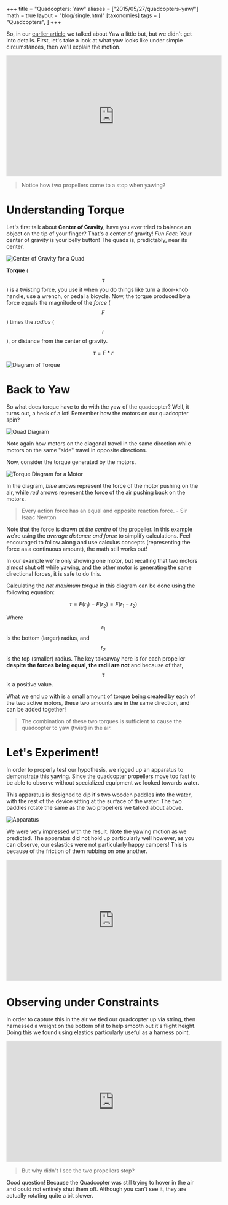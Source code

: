 +++
title = "Quadcopters: Yaw"
aliases = ["2015/05/27/quadcopters-yaw/"]
math = true
layout = "blog/single.html"
[taxonomies]
tags = [
  "Quadcopters",
]
+++

So, in our [earlier article](/2015/05/19/quadcopters-orientation/) we talked about Yaw a little but, but we didn't get into details. First, let's take a look at what yaw looks like under simple circumstances, then we'll explain the motion.

<!-- more -->

<iframe width="560" height="315" src="https://www.youtube-nocookie.com/embed/lNNAw4XgGoM?rel=0" frameborder="0" allowfullscreen></iframe>

> Notice how two propellers come to a stop when yawing?

# Understanding Torque

Let's first talk about **Center of Gravity**, have you ever tried to balance an object on the tip of your finger? That's a center of gravity! *Fun Fact:* Your center of gravity is your belly button! The quads is, predictably, near its center.

![Center of Gravity for a Quad](center.jpg)

**Torque** ($$ \tau $$) is a twisting force, you use it when you do things like turn a door-knob handle, use a wrench, or pedal a bicycle. Now, the torque produced by a force equals the magnitude of the *force* ($$ F $$) times the *radius* ($$ r $$), or distance from the center of gravity.

$$ \tau = F*r $$

![Diagram of Torque](torque-3.svg)

# Back to Yaw

So what does torque have to do with the yaw of the quadcopter? Well, it turns out, a heck of a lot! Remember how the motors on our quadcopter spin?

![Quad Diagram](quad-1.svg)

Note again how motors on the diagonal travel in the same direction while motors on the same "side" travel in opposite directions.

Now, consider the torque generated by the motors.

![Torque Diagram for a Motor](torque-diag-4.svg)

In the diagram, *blue* arrows represent the force of the motor pushing on the air, while *red* arrows represent the force of the air pushing back on the motors.

> Every action force has an equal and opposite reaction force. - Sir Isaac Newton

Note that the force is drawn *at the centre* of the propeller. In this example we're using the *average distance and force* to simplify calculations. Feel encouraged to follow along and use calculus concepts (representing the force as a continuous amount), the math still works out!

In our example we're only showing one motor, but recalling that two motors almost shut off while yawing, and the other motor is generating the same directional forces, it is safe to do this.

Calculating the *net maximum torque* in this diagram can be done using the following equation:

$$
  \tau = F(r_1)-F(r_2) = F(r_1-r_2)
$$

Where $$ r_1 $$ is the bottom (larger) radius, and $$ r_2 $$ is the top (smaller) radius. The key takeaway here is for each propeller **despite the forces being equal, the radii are not** and because of that, $$ \tau $$ is a positive value.

What we end up with is a small amount of torque being created by each of the two active motors, these two amounts are in the same direction, and can be added together!

> The combination of these two torques is sufficient to cause the quadcopter to yaw (twist) in the air.

# Let's Experiment!

In order to properly test our hypothesis, we rigged up an apparatus to demonstrate this yawing. Since the quadcopter propellers move too fast to be able to observe without specialized equipment we looked towards water.

This apparatus is designed to dip it's two wooden paddles into the water, with the rest of the device sitting at the surface of the water. The two paddles rotate the same as the two propellers we talked about above.

![Apparatus](apparatus.jpg)

We were very impressed with the result. Note the yawing motion as we predicted. The apparatus did not hold up particularly well however, as you can observe, our eslastics were not particularly happy campers! This is because of the friction of them rubbing on one another.

<iframe width="560" height="315" src="https://www.youtube-nocookie.com/embed/_mr9RFb55MA?rel=0" frameborder="0" allowfullscreen></iframe>

# Observing under Constraints

In order to capture this in the air we tied our quadcopter up via string, then harnessed a weight on the bottom of it to help smooth out it's flight height. Doing this we found using elastics particularly useful as a harness point.

<iframe width="560" height="315" src="https://www.youtube-nocookie.com/embed/Hckv6u9C0y0?rel=0" frameborder="0" allowfullscreen></iframe>

> But why didn't I see the two propellers stop?

Good question! Because the Quadcopter was still trying to hover in the air and could not entirely shut them off. Although you can't see it, they are actually rotating quite a bit slower.
